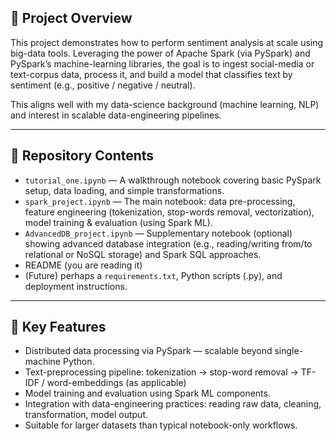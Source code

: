 ## 🚀 Project Overview
This project demonstrates how to perform sentiment analysis at scale using big-data tools. Leveraging the power of Apache Spark (via PySpark) and PySpark’s machine-learning libraries, the goal is to ingest social-media or text-corpus data, process it, and build a model that classifies text by sentiment (e.g., positive / negative / neutral).

This aligns well with my data-science background (machine learning, NLP) and interest in scalable data-engineering pipelines.

---

## 📂 Repository Contents
- `tutorial_one.ipynb` — A walkthrough notebook covering basic PySpark setup, data loading, and simple transformations.  
- `spark_project.ipynb` — The main notebook: data pre-processing, feature engineering (tokenization, stop-words removal, vectorization), model training & evaluation (using Spark ML).  
- `AdvancedDB_project.ipynb` — Supplementary notebook (optional) showing advanced database integration (e.g., reading/writing from/to relational or NoSQL storage) and Spark SQL approaches.  
- README (you are reading it)  
- (Future) perhaps a `requirements.txt`, Python scripts (.py), and deployment instructions.

---

## 🧠 Key Features
- Distributed data processing via PySpark — scalable beyond single-machine Python.  
- Text-preprocessing pipeline: tokenization → stop-word removal → TF-IDF / word-embeddings (as applicable)  
- Model training and evaluation using Spark ML components.  
- Integration with data-engineering practices: reading raw data, cleaning, transformation, model output.  
- Suitable for larger datasets than typical notebook-only workflows.
